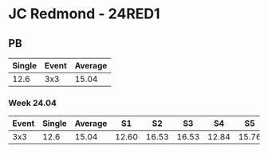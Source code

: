 # JC Redmond - 24RED1

## PB
|Single|Event|Average|
|----|----|----|
|12.6|3x3|15.04|
### Week 24.04
|Event|Single|Average|S1|S2|S3|S4|S5|
|-----|-------|------|--|--|--|--|--|
|3x3|12.6|15.04|12.60|16.53|16.53|12.84|15.76|
